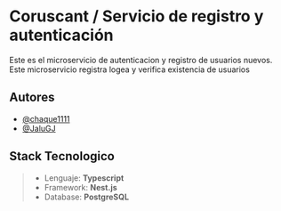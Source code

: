 # Coruscant / Servicio de registro y autenticación

Este es el microservicio de autenticacion y registro de usuarios nuevos. Este microservicio registra logea y verifica existencia de usuarios

## Autores

- [@chaque1111](https://github.com/chaque1111 "Alexander Jonatan Cañete")  
- [@JaluGJ](https://github.com/JaluGJ "Gabriel Isaac Jalil")

## Stack Tecnologico

>- Lenguaje: __Typescript__
>- Framework: __Nest.js__
>- Database: __PostgreSQL__